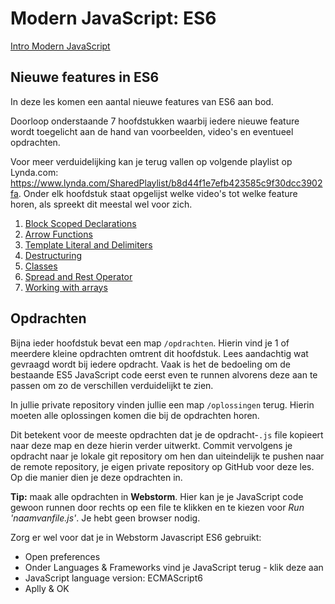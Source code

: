 # Modern JavaScript: ES6

[Intro Modern JavaScript](intro)

## Nieuwe features in ES6

In deze les komen een aantal nieuwe features van ES6 aan bod.

Doorloop onderstaande 7 hoofdstukken waarbij iedere nieuwe feature wordt toegelicht aan de hand van voorbeelden, video's en eventueel opdrachten.

Voor meer verduidelijking kan je terug vallen op volgende playlist op Lynda.com: https://www.lynda.com/SharedPlaylist/b8d44f1e7efb423585c9f30dcc3902fa. Onder elk hoofdstuk staat opgelijst welke video's tot welke feature horen, als spreekt dit meestal wel voor zich.

1. [Block Scoped Declarations](Block%20Scoped%20Declarations)
2. [Arrow Functions](Arrow%20Functions)
3. [Template Literal and Delimiters](Template%20Literal%20and%20Delimiters)
4. [Destructuring](Destructuring)
5. [Classes](Classes)
6. [Spread and Rest Operator](Spread%20and%20Rest%20Operator)
7. [Working with arrays](Working%20with%20arrays)

## Opdrachten

Bijna ieder hoofdstuk bevat een map ``/opdrachten``. Hierin vind je 1 of meerdere kleine opdrachten omtrent dit hoofdstuk. Lees aandachtig wat gevraagd wordt bij iedere opdracht. Vaak is het de bedoeling om de bestaande ES5 JavaScript code eerst even te runnen alvorens deze aan te passen om zo de verschillen verduidelijkt te zien.

In jullie private repository vinden jullie een map ``/oplossingen`` terug. Hierin moeten alle oplossingen komen die bij de opdrachten horen.

Dit betekent voor de meeste opdrachten dat je de opdracht-```.js``` file kopieert naar deze map en deze hierin verder uitwerkt. Commit vervolgens je opdracht naar je lokale git repository om hen dan uiteindelijk te pushen naar de remote repository, je eigen private repository op GitHub voor deze les. Op die manier dien je deze opdrachten in.

**Tip:** maak alle opdrachten in **Webstorm**. Hier kan je je JavaScript code gewoon runnen door rechts op een file te klikken en te kiezen voor *Run 'naamvanfile.js'*. Je hebt geen browser nodig.

Zorg er wel voor dat je in Webstorm Javascript ES6 gebruikt:
* Open preferences
* Onder Languages & Frameworks vind je JavaScript terug - klik deze aan
* JavaScript language version: ECMAScript6
* Aplly & OK
